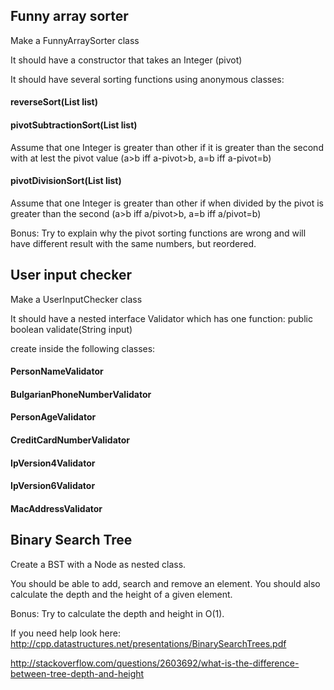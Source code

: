 ## Funny array sorter

Make a FunnyArraySorter class

It should have a constructor that takes an Integer (pivot)

It should have several sorting functions using anonymous classes:
#### reverseSort(List<Integer> list)

#### pivotSubtractionSort(List<Integer> list)

Assume that one Integer is greater than other if it is greater than the second with at lest the pivot value (a>b iff a-pivot>b, a=b iff a-pivot=b)

#### pivotDivisionSort(List<Integer> list)
Assume that one Integer is greater than other if when divided by the pivot is greater than the second (a>b iff a/pivot>b, a=b iff a/pivot=b)


Bonus: Try to explain why the pivot sorting functions are wrong and will have different result with the same numbers, but reordered.


## User input checker

Make a UserInputChecker class

It should have a nested interface Validator which has one function:
	public boolean validate(String input)

create inside the following classes:

#### PersonNameValidator
#### BulgarianPhoneNumberValidator
#### PersonAgeValidator
#### CreditCardNumberValidator
#### IpVersion4Validator
#### IpVersion6Validator
#### MacAddressValidator

## Binary Search Tree

Create a BST with a Node as nested class.

You should be able to add, search and remove an element.
You should also calculate the depth and the height of a given element.

Bonus: Try to calculate the depth and height in O(1).

If you need help look here: 
http://cpp.datastructures.net/presentations/BinarySearchTrees.pdf

http://stackoverflow.com/questions/2603692/what-is-the-difference-between-tree-depth-and-height